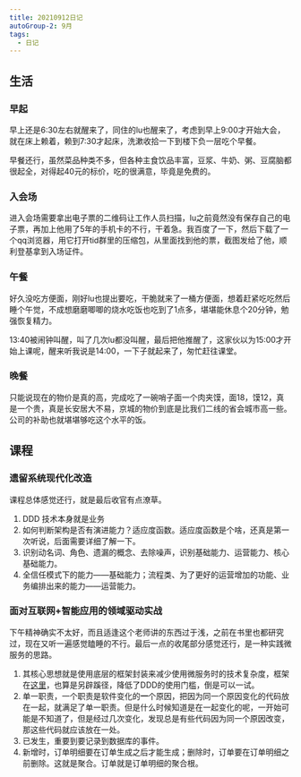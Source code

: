 ```yaml
---
title: 20210912日记
autoGroup-2: 9月
tags:
  - 日记
---
```

## 生活
### 早起
早上还是6:30左右就醒来了，同住的lu也醒来了，考虑到早上9:00才开始大会，就在床上赖着，赖到7:30才起床，洗漱收拾一下到楼下负一层吃个早餐。

早餐还行，虽然菜品种类不多，但各种主食饮品丰富，豆浆、牛奶、粥、豆腐脑都很起全，对得起40元的标价，吃的很满意，毕竟是免费的。

### 入会场
进入会场需要拿出电子票的二维码让工作人员扫描，lu之前竟然没有保存自己的电子票，再加上他用了5年的手机卡的不行，干着急。我百度了一下，然后下载了一个qq浏览器，用它打开tid群里的压缩包，从里面找到他的票，截图发给了他，顺利登基拿到入场证件。

### 午餐
好久没吃方便面，刚好lu也提出要吃，干脆就来了一桶方便面，想着赶紧吃吃然后睡个午觉，不成想磨磨唧唧的烧水吃饭也吃到了1点多，堪堪能休息个20分钟，勉强恢复精力。

13:40被闹钟叫醒，叫了几次lu都没叫醒，最后把他推醒了，这家伙以为15:00才开始上课呢，醒来听我说是14:00，一下子就起来了，匆忙赶往课堂。

### 晚餐
只能说现在的物价是真的高，完成吃了一碗哨子面一个肉夹馍，面18，馍12，真是一个贵，真是长安居大不易，京城的物价到底是比我们二线的省会城市高一些。公司的补助也就堪堪够吃这个水平的饭。

## 课程
### 遗留系统现代化改造
课程总体感觉还行，就是最后收官有点潦草。
1. DDD 技术本身就是业务
2. 如何判断架构是否有演进能力？适应度函数。适应度函数是个啥，还真是第一次听说，后面需要详细了解一下。
3. 识别动名词、角色、遗漏的概念、去除噪声，识别基础能力、运营能力、核心基础能力。
4. 全信任模式下的能力——基础能力；流程类、为了更好的运营增加的功能、业务编排出来的能力——运营能力。

### 面对互联网+智能应用的领域驱动实战
下午精神确实不太好，而且适逢这个老师讲的东西过于浅，之前在书里也都研究过，现在又听一遍感觉瞌睡的不行。最后一点的收尾部分感觉还行，是一种实践微服务的思路。
1. 其核心思想就是使用底层的框架封装来减少使用微服务时的技术复杂度，框架在[这里](https://github.com/mooodo)，也算是另辟蹊径，降低了DDD的使用门槛，倒是可以一试。
2. 单一职责，一个职责是软件变化的**一**个原因，把因为同一个原因变化的代码放在一起，就满足了单一职责。但是什么时候知道是在一起变化的呢，一开始可能是不知道了，但是经过几次变化，发现总是有些代码因为同一个原因改变，那这些代码就应该放在一处。
3. 已发生，重要到要记录到数据库的事件。
4. 新增时，订单明细要在订单生成之后才能生成；删除时，订单要在订单明细之前删除。这就是聚合。订单就是订单明细的聚合根。

